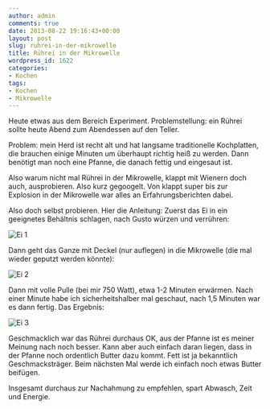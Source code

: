 ```yaml
---
author: admin
comments: true
date: 2013-08-22 19:16:43+00:00
layout: post
slug: ruhrei-in-der-mikrowelle
title: Rührei in der Mikrowelle
wordpress_id: 1622
categories:
- Kochen
tags:
- Kochen
- Mikrowelle
---
```


Heute etwas aus dem Bereich Experiment. Problemstellung: ein Rührei sollte heute Abend zum Abendessen auf den Teller. 




Problem: mein Herd ist recht alt und hat langsame traditionelle Kochplatten, die brauchen einige Minuten um überhaupt richtig heiß zu werden. Dann benötigt man noch eine Pfanne, die danach fettig und eingesaut ist.




Also warum nicht mal Rührei in der Mikrowelle, klappt mit Wienern doch auch, ausprobieren. Also kurz gegoogelt. Von klappt super bis zur Explosion in der Mikrowelle war alles an Erfahrungsberichten dabei.




Also doch selbst probieren. Hier die Anleitung: Zuerst das Ei in ein geeignetes Behältnis schlagen, nach Gusto würzen und verrühren:




![Ei 1](https://andydunkel.net/assets/uploads/2013/08/ei1.png)




Dann geht das Ganze mit Deckel (nur auflegen) in die Mikrowelle (die mal wieder geputzt werden könnte):




![Ei 2](https://andydunkel.net/assets/uploads/2013/08/ei2.png)




Dann mit volle Pulle (bei mir 750 Watt), etwa 1-2 Minuten erwärmen. Nach einer Minute habe ich sicherheitshalber mal geschaut, nach 1,5 Minuten war es dann fertig. Das Ergebnis:




![Ei 3](https://andydunkel.net/assets/uploads/2013/08/Ei3.png)




Geschmacklich war das Rührei durchaus OK, aus der Pfanne ist es meiner Meinung nach noch besser. Kann aber auch einfach daran liegen, dass in der Pfanne noch ordentlich Butter dazu kommt. Fett ist ja bekanntlich Geschmacksträger. Beim nächsten Mal werde ich einfach noch etwas Butter beifügen. 




Insgesamt durchaus zur Nachahmung zu empfehlen, spart Abwasch, Zeit und Energie.
